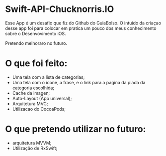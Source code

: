 # Swift-API-Chucknorris.IO


Esse App é um desafio que fiz do Github do GuiaBolso.
O intuido da criaçao desse app foi para colocar em pratica um pouco dos meus conhecimento sobre o Desenvovimento iOS.

Pretendo melhoraro no futuro.

# O que foi feito:

* Uma tela com a lista de categorias;
* Uma tela com o icone, a frase, e o link para a pagina da piada da categoria escolhida;
* Cache da imagen;
* Auto-Layout (App universal);
* Arquitetura MVC;
* Utilizacao do CocoaPods;

# O que pretendo utilizar no futuro:
* arquitetura MVVM;
* Utilização de RxSwift;





